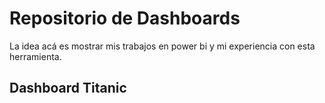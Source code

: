 # Repositorio de Dashboards

La idea acá es mostrar mis trabajos en power bi y mi experiencia con esta herramienta.

## Dashboard Titanic 

